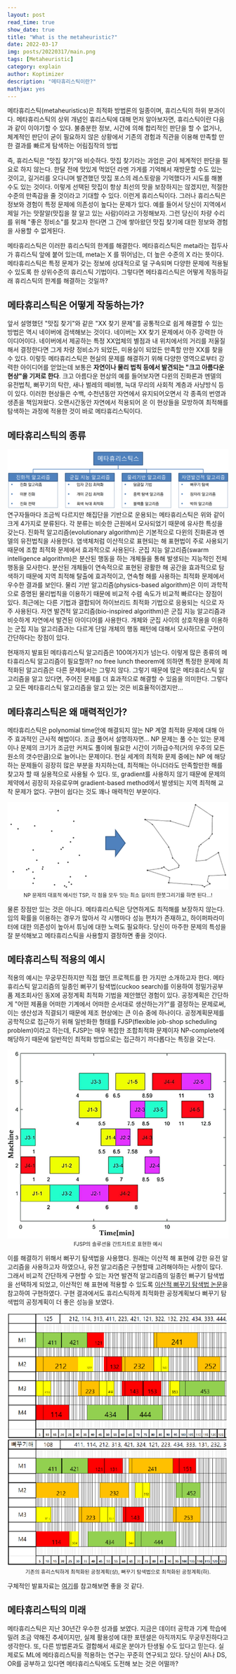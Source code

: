 ```yaml
---
layout: post
read_time: true
show_date: true
title: "What is the metaheuristic?"
date: 2022-03-17
img: posts/20220317/main.png
tags: [Metaheuristic]
category: explain
author: Koptimizer
description: "메타휴리스틱이란?"
mathjax: yes
---
```

메타휴리스틱(metaheuristics)은 최적화 방법론의 일종이며, 휴리스틱의 하위 분과이다. 메타휴리스틱의 상위 개념인 휴리스틱에 대해 먼저 알아보자면, 휴리스틱이란 다음과 같이 이야기할 수 있다.
<tweet>불충분한 정보, 시간에 의해 합리적인 판단을 할 수 없거나, 체계적인 판단이 굳이 필요하지 않은 상황에서 기존의 경험과 직관을 이용해 만족할 만한 결과를 빠르게 탐색하는 어림짐작의 방법</tweet>

즉, 휴리스틱은 "맛집 찾기"와 비슷하다. 맛집 찾기라는 과업은 굳이 체계적인 판단을 필요로 하지 않는다. 한달 전에 맛있게 먹었던 라멘 가게를 기억해서 재방문할 수도 있는 것이고, 길거리를 오다니며 발견했던 맛집 포스의 레스토랑을 기억했다가 시도를 해볼 수도 있는 것이다. 이렇게 선택된 맛집이 항상 최선의 맛을 보장하지는 않겠지만, 적절한 수준의 만족감을 줄 것이라고 기대할 수 있다. 이런게 휴리스틱이다. 그러나 휴리스틱은 정보와 경험이 특정 문제에 의존성이 높다는 문제가 있다. 예를 들어서 당신이 지역에서 제일 가는 맛잘알(맛집을 잘 알고 있는 사람)이라고 가정해보자. 그런 당신이 차량 수리를 위해 "좋은 정비소"를 찾고자 한다면 그 간에 쌓아왔던 맛집 찾기에 대한 정보와 경험을 사용할 수 없게된다.

메타휴리스틱은 이러한 휴리스틱의 한계를 해결한다. 메타휴리스틱은 meta라는 접두사가 휴리스틱 앞에 붙어 있는데, meta는 X 를 뛰어넘는, 더 높은 수준의 X 라는 뜻이다. 메타휴리스틱은 특정 문제가 갖는 정보에 상대적으로 덜 구속되며 다양한 문제에 적용될 수 있도록 한 상위수준의 휴리스틱 기법이다. 그렇다면 메타휴리스틱은 어떻게 작동하길래 휴리스틱의 한계를 해결하는 것일까?

## 메타휴리스틱은 어떻게 작동하는가?
앞서 설명했던 "맛집 찾기"와 같은 "XX 찾기 문제"를 공통적으로 쉽게 해결할 수 있는 방법은 역시 네이버에 검색해보는 것이다. 네이버는 XX 찾기 문제에서 아주 강력한 아이디어이다. 네이버에서 제공하는 특정 XX업체의 별점과 내 위치에서의 거리를 저울질해서 결정한다면 그게 차량 정비소가 되었든, 미용실이 되었든 만족할 만한 XX를 찾을 수 있다. 이렇듯 메타휴리스틱은 현실의 문제를 해결하기 위해 다양한 영역으로부터 강력한 아이디어를 얻었는데 보통은 <b>자연이나 물리 법칙 등에서 발견되는 "크고 아름다운 현상"을 기저로 한다</b>. 크고 아름다운 현상의 예를 들어보자면 다윈의 진화론과 멘델의 유전법칙, 뻐꾸기의 탁란, 새나 벌레의 떼비행, 늑대 무리의 사회적 계층과 사냥방식 등이 있다. 이러한 현상들은 수백, 수천년동안 자연에서 유지되어오면서 각 종족의 번영과 생존을 책임져왔다. 오랜시간동안 자연에서 적용되어 온 이 현상들을 모방하여 최적해를 탐색하는 과정에 적용한 것이 바로 메타휴리스틱이다.

## 메타휴리스틱의 종류
<center><img src = "./assets/img/posts/20220317/type.png"></center>
연구자들마다 조금씩 다르지만 해집단을 기반으로 운용되는 메타휴리스틱은 위와 같이 크게 4가지로 분류된다. 각 분류는 비슷한 근원에서 모사되었기 때문에 유사한 특성을 갖는다. 진화적 알고리즘(evolutionary algorithm)은 기본적으로 다윈의 진화론과 멘델의 유전법칙을 사용한다. 염색체처럼 이산적으로 표현되는 해 표현법이 주로 사용되기 때문에 조합 최적화 문제에서 효과적으로 사용된다. 군집 지능 알고리즘(swarm intelligence algorithm)은 분산된 행동을 하는 개체들을 통해 발생되는 지능적인 전체 행동을 모사한다. 분산된 개체들이 연속적으로 표현된 광활한 해 공간을 효과적으로 탐색하기 때문에 지역 최적해 탈출에 효과적이고, 연속형 해를 사용하는 최적화 문제에서 우수한 결과를 보인다. 물리 기반 알고리즘(physics-based algorithm)은 이미 과학적으로 증명된 물리법칙을 이용하기 때문에 비교적 수렴 속도가 비교적 빠르다는 장점이 있다. 최근에는 다른 기법과 결합되어 하이브리드 최적화 기법으로 응용되는 식으로 자주 사용된다. 자연 발견적 알고리즘(bio-inspired algorithm)은 군집 지능 알고리즘과 비슷하게 자연에서 발견된 아이디어를 사용한다. 개체와 군집 사이의 상호작용을 이용하는 군집 지능 알고리즘과는 다르게 단일 개체의 행동 패턴에 대해서 모사하므로 구현이 간단하다는 장점이 있다.

현재까지 발표된 메타휴리스틱 알고리즘은 100여가지가 넘는다. 이렇게 많은 종류의 메타휴리스틱 알고리즘이 필요할까? no free lunch theorem에 의하면 특정한 문제에 최적화된 알고리즘은 다른 문제에서는 그렇지 않다. 그렇기 때문에 많은 메타휴리스틱 알고리즘을 알고 있다면, 주어진 문제를 더 효과적으로 해결할 수 있음을 의미한다. 그렇다고 모든 메타휴리스틱 알고리즘을 알고 있는 것은 비효율적이겠지만...

## 메타휴리스틱은 왜 매력적인가?
메타휴리스틱은 polynomial time안에 해결되지 않는 NP 계열 최적화 문제에 대해 아주 효과적인 근사적 해법이다. 조금 풀어서 설명하자면... NP 문제는 풀 수는 있는 문제이나 문제의 크기가 조금만 커져도 풀이에 필요한 시간이 기하급수적(거의 우주의 모든 원소의 갯수만큼)으로 늘어나는 문제이다. 현실 세계의 최적화 문제 중에는 NP 에 해당하는 문제들이 굉장히 많은 부분을 차지하는데, 최적해는 아니더라도 만족할만한 해를 찾고자 할 때 실용적으로 사용될 수 있다.  또, gradient를 사용하지 않기 때문에 문제의 제약에서 굉장히 자유로우며 gradient-based method에서 발생되는 지역 최적해 교착 문제가 없다. 구현이 쉽다는 것도 꽤나 매력적인 부분이다.
<center><img src = "./assets/img/posts/20220317/tsp.png"><small>NP 문제의 대표적 예시인 TSP, 각 점을 모두 잇는 최소 길이의 한붓그리기를 하면 된다...!</small></center>

물론 장점만 있는 것은 아니다. 메타휴리스틱은 당연하게도 최적해를 보장하지 않는다. 임의 확률을 이용하는 경우가 많아서 각 시행마다 성능 편차가 존재하고, 하이퍼파라미터에 대한 의존성이 높아서 튜닝에 대한 노력도 필요하다. 당신이 마주한 문제의 특성을 잘 분석해보고 메타휴리스틱을 사용할지 결정하면 좋을 것이다.

## 메타휴리스틱 적용의 예시
적용의 예시는 무궁무진하지만 직접 했던 프로젝트를 한 가지만 소개하고자 한다. 메타휴리스틱 알고리즘의 일종인 뻐꾸기 탐색법(cuckoo search)를 이용하여 정밀가공부품 제조회사인 동X에 공정계획 최적화 기법을 제안했던 경험이 있다. 공정계획은 간단하게 "어떤 제품을 어떠한 기계에서 어떠한 순서대로 생산하는가?"를 결정하는 문제로써, 이는 생산성과 직결되기 때문에 제조 현상에는 큰 이슈 중에 하나이다. 공정계획문제를 공학적으로 접근하기 위해 일반화한 형태를 FJSP(flexible job-shop scheduling problem)이라고 하는데, FJSP는 매우 복잡한 조합최적화 문제이자 NP-complete에 해당하기 때문에 일반적인 최적화 방법으로는 접근하기 까다롭다는 특징을 갖는다.
<center><img src = "./assets/img/posts/20220317/fjsp.png"><small>FJSP의 솔루션을 간트차트로 표현한 예시</small></center>

이를 해결하기 위해서 뻐꾸기 탐색법을 사용했다. 원래는 이산적 해 표현에 강한 유전 알고리즘을 사용하고자 하였으나, 유전 알고리즘은 구현할때 고려해야하는 사항이 많다. 그래서 비교적 간단하게 구현할 수 있는 자연 발견적 알고리즘의 일종인 뻐구기 탐색법을 선택하게 되었고, 이산적인 해 표현에 적용할 수 있도록 [이산적 뻐꾸기 탐색법 논문](https://link.springer.com/article/10.1007/s00521-013-1402-2)을 참고하여 구현하였다. 구현 결과에서도 휴리스틱하게 최적화한 공정계획보다 뻐꾸기 탐색법의 공정계획이 더 좋은 성능을 보였다.
<center><img src = "./assets/img/posts/20220317/conclusion.png"><small>기존의 휴리스틱하게 최적화된 공정계획(상), 뻐꾸기 탐색법으로 최적화된 공정계획(하).</small></center>

구체적인 발표자료는 [여기](https://github.com/koptimizer/DCS_for_FJSP/blob/main/DCS_for_FJSP.pdf)를 참고해보면 좋을 것 같다.

## 메타휴리스틱의 미래
메타휴리스틱은 지난 30년간 우수한 성과를 보였다. 지금은 데이터 공학과 기계 학습에 밀려 조금 약해진 추세이지만, 실제 활용성에 대한 포텐셜은 아직까지도 무궁무진하다고 생각한다. 또, 다른 방법론과도 결합해서 새로운 분야가 탄생될 수도 있다고 믿는다. 실제로도 ML에 메타휴리스틱을 적용하는 연구는 꾸준히 연구되고 있다. 당신이 AI나 DS, OR를 공부하고 있다면 메타휴리스틱에도 도전해 보는 것은 어떨까?

